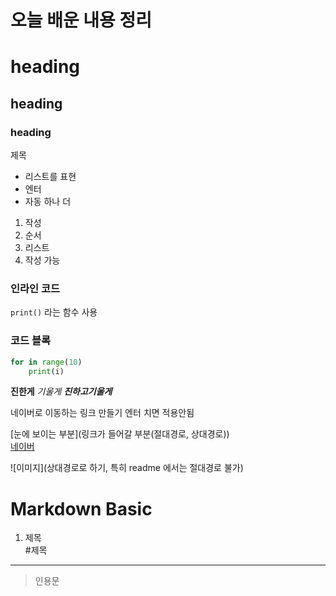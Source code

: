 # 오늘 배운 내용 정리

#  heading
## heading
### heading
제목 

- 리스트를 표현
- 엔터
- 자동 하나 더
1. 작성
2. 순서 
3. 리스트
4. 작성 가능

### 인라인 코드
`print()` 라는 함수 사용 
### 코드 블록
``` python
for in range(10)
    print(i)
```


**진한게**
*기울게*
***진하고기울게***

네이버로 이동하는 링크 만들기
엔터 치면 적용안됨  

[눈에 보이는 부분](링크가 들어갈 부분(절대경로, 상대경로))  
[네이버](https://www.naver.com/)

![이미지](상대경로로 하기, 특히 readme 에서는 절대경로 불가)



# Markdown Basic

1. 제목   
   #제목

--- 

> 인용문



